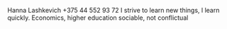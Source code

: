 Hanna Lashkevich
+375 44 552 93 72
I strive to learn new things, l learn quickly.
Economics, higher education
sociable, not conflictual